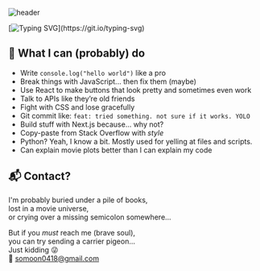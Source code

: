 ![header](https://capsule-render.vercel.app/api?type=blur&color=auto&height=300&section=header&text=Welcome&fontSize=90&animation=blink)

[![Typing SVG](https://readme-typing-svg.demolab.com?font=Fira+Code&size=17&duration=1500&pause=200&color=F7C058&multiline=true&repeat=false&width=500&height=90&lines=🎬+Movie+%26+book+lover+%7C+🧑‍💻+Coding+for+fun;Once+a+frontend+developer%2C;now+building+small+things+just+for+the+joy+of+it.)](https://git.io/typing-svg)

## 🧠 What I can (probably) do

- Write `console.log("hello world")` like a pro  
- Break things with JavaScript... then fix them (maybe)
- Use React to make buttons that look pretty and sometimes even work
- Talk to APIs like they’re old friends  
- Fight with CSS and lose gracefully  
- Git commit like: `feat: tried something. not sure if it works. YOLO`
- Build stuff with Next.js because... why not?
- Copy-paste from Stack Overflow with *style*
- Python? Yeah, I know a bit. Mostly used for yelling at files and scripts.
- Can explain movie plots better than I can explain my code

## 📬 Contact?

I'm probably buried under a pile of books,  
lost in a movie universe,  
or crying over a missing semicolon somewhere...

But if you *must* reach me (brave soul),  
you can try sending a carrier pigeon...  
Just kidding 😜  
📧 somoon0418@gmail.com

